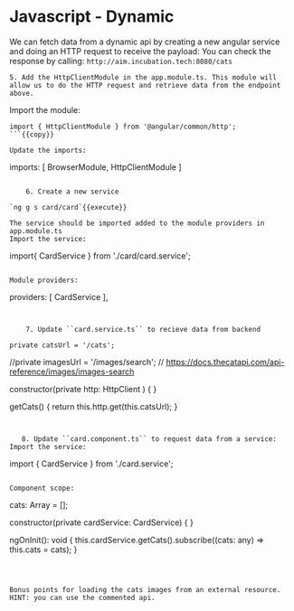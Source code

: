 # Javascript - Dynamic
We can fetch data from a dynamic api by creating a new angular service and doing an HTTP request to receive the payload:
You can check the response by calling:
``http://aim.incubation.tech:8080/cats``

    5. Add the HttpClientModule in the app.module.ts. This module will allow us to do the HTTP request and retrieve data from the endpoint above.

Import the module:
```
import { HttpClientModule } from '@angular/common/http';
```{{copy}}

Update the imports:
```  
imports: [
    BrowserModule,
    HttpClientModule
]
```

    6. Create a new service

`ng g s card/card`{{execute}}

The service should be imported added to the module providers in app.module.ts
Import the service:
```
 import{ CardService } from './card/card.service';
```{{copy}}

Module providers:
```
  providers: [ CardService ],
```


    7. Update ``card.service.ts`` to recieve data from backend
```
    private catsUrl = '/cats';
  //private imagesUrl = '/images/search';
  // https://docs.thecatapi.com/api-reference/images/images-search

  constructor(private http: HttpClient ) { }

  getCats() {
    return this.http.get(this.catsUrl);
  }
```{{copy}}


   8. Update ``card.component.ts`` to request data from a service:
Import the service:
```
import { CardService } from './card.service';
```{{copy}}

Component scope:
``` 
  cats: Array<any> = [];

  constructor(private cardService: CardService) { }

  ngOnInit(): void {
    this.cardService.getCats().subscribe((cats: any) => this.cats = cats);
  }
```{{copy}}



Bonus points for loading the cats images from an external resource.
HINT: you can use the commented api.